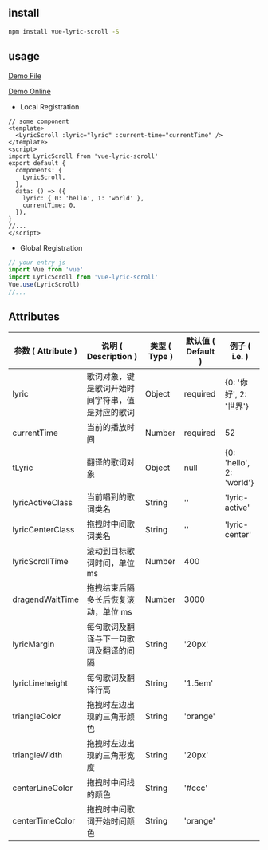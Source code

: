 ## install

```bash
npm install vue-lyric-scroll -S
```

## usage

[Demo File](https://github.com/sluggishpj/vue-lyric-scroll/blob/master/demo/Demo.vue)

[Demo Online](https://sluggishpj.github.io/vue-lyric-scroll/)

- Local Registration

```vue
// some component
<template>
  <LyricScroll :lyric="lyric" :current-time="currentTime" />
</template>
<script>
import LyricScroll from 'vue-lyric-scroll'
export default {
  components: {
    LyricScroll,
  },
  data: () => ({
    lyric: { 0: 'hello', 1: 'world' },
    currentTime: 0,
  }),
}
//...
</script>
```

- Global Registration

```js
// your entry js
import Vue from 'vue'
import LyricScroll from 'vue-lyric-scroll'
Vue.use(LyricScroll)
//...
```

## Attributes

| 参数 ( Attribute ) | 说明 ( Description )                             | 类型 ( Type ) | 默认值 ( Default ) | 例子 ( i.e. )            |
| ------------------ | ------------------------------------------------ | ------------- | ------------------ | ------------------------ |
| lyric              | 歌词对象，键是歌词开始时间字符串，值是对应的歌词 | Object        | required           | {0: '你好', 2: '世界'}   |
| currentTime        | 当前的播放时间                                   | Number        | required           | 52                       |
| tLyric             | 翻译的歌词对象                                   | Object        | null               | {0: 'hello', 2: 'world'} |
| lyricActiveClass   | 当前唱到的歌词类名                               | String        | ''                 | 'lyric-active'           |
| lyricCenterClass   | 拖拽时中间歌词类名                               | String        | ''                 | 'lyric-center'           |
| lyricScrollTime    | 滚动到目标歌词时间，单位 ms                      | Number        | 400                |                          |
| dragendWaitTime    | 拖拽结束后隔多长后恢复滚动，单位 ms              | Number        | 3000               |                          |
| lyricMargin        | 每句歌词及翻译与下一句歌词及翻译的间隔           | String        | '20px'             |                          |
| lyricLineheight    | 每句歌词及翻译行高                               | String        | '1.5em'            |                          |
| triangleColor      | 拖拽时左边出现的三角形颜色                       | String        | 'orange'           |                          |
| triangleWidth      | 拖拽时左边出现的三角形宽度                       | String        | '20px'             |                          |
| centerLineColor    | 拖拽时中间线的颜色                               | String        | '#ccc'             |                          |
| centerTimeColor    | 拖拽时中间歌词开始时间颜色                       | String        | 'orange'           |                          |
